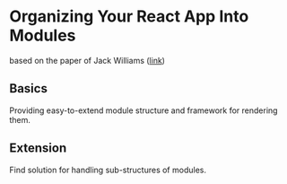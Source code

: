 # Organizing Your React App Into Modules
based on the paper of Jack Williams ([link](https://dev.to/jack/organizing-your-react-app-into-modules-d6n))

## Basics
Providing easy-to-extend module structure and framework for rendering them.

## Extension
Find solution for handling sub-structures of modules.